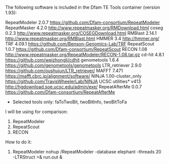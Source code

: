The following software is included in the Dfam TE Tools container (version 1.93):

RepeatModeler	2.0.7	https://github.com/Dfam-consortium/RepeatModeler
RepeatMasker	4.2.0	http://www.repeatmasker.org/RMDownload.html
coseg	0.2.3	http://www.repeatmasker.org/COSEGDownload.html
RMBlast	2.14.1	http://www.repeatmasker.org/RMBlast.html
HMMER	3.4	http://hmmer.org/
TRF	4.09.1	https://github.com/Benson-Genomics-Lab/TRF
RepeatScout	1.0.7	https://github.com/Dfam-consortium/RepeatScout
RECON	1.08	http://www.repeatmasker.org/RepeatModeler/RECON-1.08.tar.gz
cd-hit	4.8.1	https://github.com/weizhongli/cdhit
genometools	1.6.4	https://github.com/genometools/genometools
LTR_retriever	2.9.0	https://github.com/oushujun/LTR_retriever/
MAFFT	7.471	https://mafft.cbrc.jp/alignment/software/
NINJA	1.00-cluster_only	https://github.com/TravisWheelerLab/NINJA
UCSC utilities*	v413	http://hgdownload.soe.ucsc.edu/admin/exe/
RepeatAfterMe	0.0.7	https://github.com/Dfam-consortium/RepeatAfterMe
* Selected tools only: faToTwoBit, twoBitInfo, twoBitToFa

I will be using for comparison:
1) RepeatModeler
2) RepeatScout
3) RECON

How to do it:
1) RepeatModeler
   nohup <RepeatModelerPath>/RepeatModeler -database elephant 
   -threads 20 -LTRStruct >& run.out &
